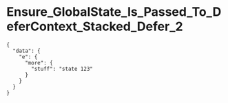# Ensure_GlobalState_Is_Passed_To_DeferContext_Stacked_Defer_2

```text
{
  "data": {
    "e": {
      "more": {
        "stuff": "state 123"
      }
    }
  }
}

```
